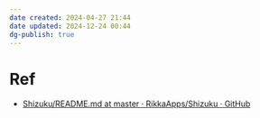 ```yaml
---
date created: 2024-04-27 21:44
date updated: 2024-12-24 00:44
dg-publish: true
---
```


# Ref

- [Shizuku/README.md at master · RikkaApps/Shizuku · GitHub](https://github.com/RikkaApps/Shizuku/blob/master/README.md)

